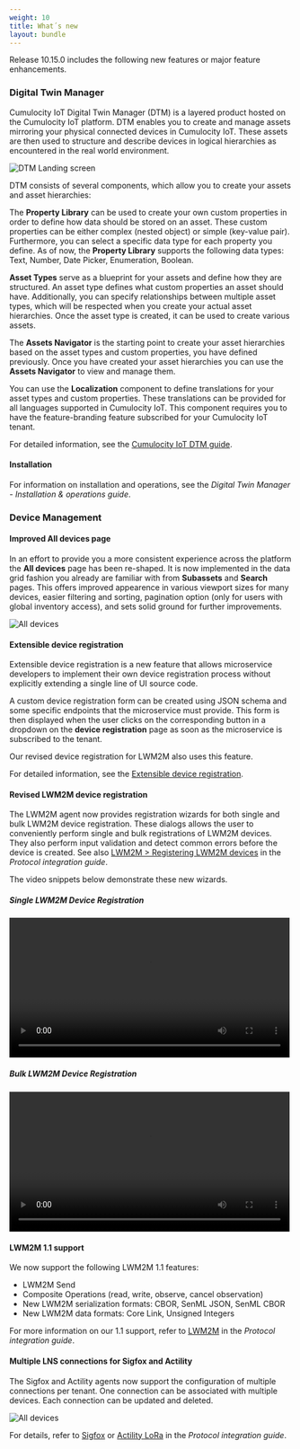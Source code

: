 ```yaml
---
weight: 10
title: What´s new
layout: bundle
---
```


Release 10.15.0 includes the following new features or major feature enhancements.

### Digital Twin Manager

Cumulocity IoT Digital Twin Manager (DTM) is a layered product hosted on the Cumulocity IoT platform. DTM enables you to create and manage assets mirroring your physical connected devices in Cumulocity IoT. These assets are then used to structure and describe devices in logical hierarchies as encountered in the real world environment.

![DTM Landing screen](/images/dtm/landing-screen-dtm.png)

DTM consists of several components, which allow you to create your assets and asset hierarchies:

The **Property Library** can be used to create your own custom properties in order to define how data should be stored on an asset. These custom properties can be either complex (nested object) or simple (key-value pair). Furthermore, you can select a specific data type for each property you define. As of now, the **Property Library** supports the following data types: Text, Number, Date Picker, Enumeration, Boolean.

**Asset Types** serve as a blueprint for your assets and define how they are structured. An asset type defines what custom properties an asset should have. Additionally, you can specify relationships between multiple asset types, which will be respected when you create your actual asset hierarchies. Once the asset type is created, it can be used to create various assets.

The **Assets Navigator** is the starting point to create your asset hierarchies based on the asset types and custom properties, you have defined previously. Once you have created your asset hierarchies you can use the **Assets Navigator** to view and manage them.

You can use the **Localization** component to define translations for your asset types and custom properties. These translations can be provided for all languages supported in Cumulocity IoT. This component requires you to have the feature-branding feature subscribed for your Cumulocity IoT tenant.

For detailed information, see the [Cumulocity IoT DTM guide](https://cumulocity.com/guides/10.15.0/dtm/#overview).

#### Installation

For information on installation and operations, see the *Digital Twin Manager -  Installation & operations guide*.

### Device Management

#### Improved All devices page

In an effort to provide you a more consistent experience across the platform the **All devices** page has been re-shaped. It is now implemented in the data grid fashion you already are familiar with from **Subassets** and **Search** pages. This offers improved appearence in various viewport sizes for many devices, easier filtering and sorting, pagination option (only for users with global inventory access), and sets solid ground for further improvements.

![All devices](/images/release-notes/devmgmt-devices-alldevices.png)

#### Extensible device registration

Extensible device registration is a new feature that allows microservice developers to implement their own device registration process without explicitly extending a single line of UI source code.

A custom device registration form can be created using JSON schema and some specific endpoints that the microservice must provide. This form is then displayed when the user clicks on the corresponding button in a dropdown on the **device registration** page as soon as the microservice is subscribed to the tenant.

Our revised device registration for LWM2M also uses this feature.

For detailed information, see the [Extensible device registration](https://cumulocity.com/guides/10.15.0/concepts/applications/#extensible-device-registration).

#### Revised LWM2M device registration

The LWM2M agent now provides registration wizards for both single and bulk LWM2M device registration. These dialogs allows the user to conveniently perform single and bulk registrations of LWM2M devices. They also perform input validation and detect common errors before the device is created. See also [LWM2M > Registering LWM2M devices](https://cumulocity.com/guides/10.15.0/protocol-integration/lwm2m/#register-device) in the *Protocol integration guide*.

The video snippets below demonstrate these new wizards.

##### Single LWM2M Device Registration

<video width="99%" controls>
  <source src="/images/release-notes/lwm2m-reg.mp4" type="video/mp4" />
</video>


##### Bulk LWM2M Device Registration

<video width="99%" controls>
  <source src="/images/release-notes/lwm2m-bulk-reg.mp4" type="video/mp4" />
  <track label="Bulk LWM2M device registration" />
</video>

#### LWM2M 1.1 support

We now support the following LWM2M 1.1 features:

- LWM2M Send
- Composite Operations (read, write, observe, cancel observation)
- New LWM2M serialization formats: CBOR, SenML JSON, SenML CBOR
- New LWM2M data formats: Core Link, Unsigned Integers

For more information on our 1.1 support, refer to [LWM2M](https://cumulocity.com/guides/10.15.0/protocol-integration/lwm2m/) in the *Protocol integration guide*.

#### Multiple LNS connections for Sigfox and Actility

The Sigfox and Actility agents now support the configuration of multiple connections per tenant. One connection can be associated with multiple devices. Each connection can be updated and deleted.

![All devices](/images/release-notes/multiple_lns_connection.png)

For details, refer to [Sigfox](https://cumulocity.com/guides/10.15.0/protocol-integration/sigfox) or [Actility LoRa](https://cumulocity.com/guides/10.15.0/protocol-integration/lora-actility) in the *Protocol integration guide*.

